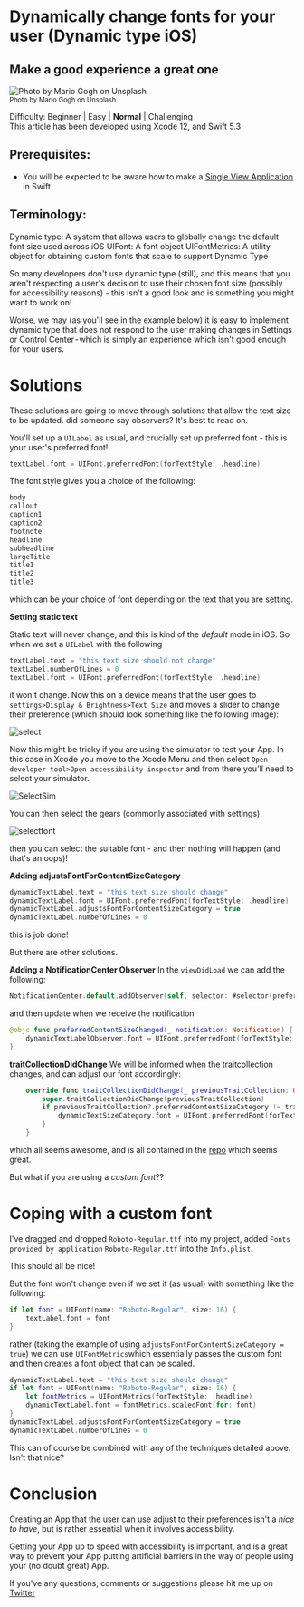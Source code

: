 # Dynamically change fonts for your user (Dynamic type iOS)
## Make a good experience a great one

![Photo by Mario Gogh on Unsplash](Images/photo-1541746972996-4e0b0f43e02a.jpeg)<br/>
<sub>Photo by Mario Gogh on Unsplash<sub>

Difficulty: Beginner | Easy | **Normal** | Challenging<br/>
This article has been developed using Xcode 12, and Swift 5.3

## Prerequisites: 
* You will be expected to be aware how to make a [Single View Application](https://medium.com/swlh/your-first-ios-application-using-xcode-9983cf6efb71) in Swift

## Terminology:
Dynamic type: A system that allows users to globally change the default font size used across iOS
UIFont: A font object
UIFontMetrics: A utility object for obtaining custom fonts that scale to support Dynamic Type

So many developers don't use dynamic type (still), and this means that you aren't respecting a user's decision to use their chosen font size (possibly for accessibility reasons) - this isn't a good look and is something you might want to work on!

Worse, we may (as you'll see in the example below) it is easy to implement dynamic type that does not respond to the user making changes in Settings or Control Center - which is simply an experience which isn't good enough for your users.

# Solutions
These solutions are going to move through solutions that allow the text size to be updated. did someone say observers? It's best to read on.

You'll set up a `UILabel` as usual, and crucially set up preferred font - this is your user's preferred font!

```swift
textLabel.font = UIFont.preferredFont(forTextStyle: .headline)
```

The font style gives you a choice of the following:

```swift
body
callout
caption1
caption2
footnote
headline
subheadline
largeTitle
title1
title2
title3
```

which can be your choice of font depending on the text that you are setting.

**Setting static text**

Static text will never change, and this is kind of the *default* mode in iOS. So when we set a `UILabel` with the following

```swift
textLabel.text = "this text size should not change"
textLabel.numberOfLines = 0
textLabel.font = UIFont.preferredFont(forTextStyle: .headline)
```

it won't change. Now this on a device means that the user goes to `settings>Display & Brightness>Text Size` and moves a slider to change their preference (which should look something like the following image):

![select](Images/select.png)<br/>

Now this might be tricky if you are using the simulator to test your App. In this case in Xcode you move to the Xcode Menu and then select `Open developer tool>Open accessibility inspector` and from there you'll need to select your simulator.

![SelectSim](Images/SelectSim.png)<br/>

You can then select the gears (commonly associated with settings) 

![selectfont](Images/selectfont.png)<br/>

then you can select the suitable font - and then nothing will happen (and that's an oops)!

**Adding adjustsFontForContentSizeCategory**
```swift
dynamicTextLabel.text = "this text size should change"
dynamicTextLabel.font = UIFont.preferredFont(forTextStyle: .headline)
dynamicTextLabel.adjustsFontForContentSizeCategory = true
dynamicTextLabel.numberOfLines = 0
```
this is job done!

But there are other solutions.

**Adding a NotificationCenter Observer**
In the `viewDidLoad` we can add the following:
```swift
NotificationCenter.default.addObserver(self, selector: #selector(preferredContentSizeChanged(_:)), name: UIContentSizeCategory.didChangeNotification, object: nil)
```

and then update when we receive the notification
```swift
@objc func preferredContentSizeChanged(_ notification: Notification) {
    dynamicTextLabelObserver.font = UIFont.preferredFont(forTextStyle: .headline)
}
```

**traitCollectionDidChange**
We will be informed when the traitcollection changes, and can adjust our font accordingly:
```swift
    override func traitCollectionDidChange(_ previousTraitCollection: UITraitCollection?) {
        super.traitCollectionDidChange(previousTraitCollection)
        if previousTraitCollection?.preferredContentSizeCategory != traitCollection.preferredContentSizeCategory {
            dynamicTextSizeCategory.font = UIFont.preferredFont(forTextStyle: .headline)
        }
    }
```

which all seems awesome, and is all contained in the [repo](https://github.com/stevencurtis/SwiftCoding/tree/master/DynamicType) which seems great.

But what if you are using a *custom font*??

# Coping with a custom font

I've dragged and dropped `Roboto-Regular.ttf` into my project, added `Fonts provided by application` `Roboto-Regular.ttf` into the `Info.plist`.

This should all be nice!

But the font won't change even if we set it (as usual) with something like the following:
```swift
if let font = UIFont(name: "Roboto-Regular", size: 16) {
    textLabel.font = font
}
```

rather (taking the example of using `adjustsFontForContentSizeCategory = true`) we can use `UIFontMetrics`which essentially passes the custom font and then creates a font object that can be scaled.

```swift
dynamicTextLabel.text = "this text size should change"
if let font = UIFont(name: "Roboto-Regular", size: 16) {
    let fontMetrics = UIFontMetrics(forTextStyle: .headline)
    dynamicTextLabel.font = fontMetrics.scaledFont(for: font)
}
dynamicTextLabel.adjustsFontForContentSizeCategory = true
dynamicTextLabel.numberOfLines = 0
```

This can of course be combined with any of the techniques detailed above. Isn't that nice?

# Conclusion
Creating an App that the user can use adjust to their preferences isn't a *nice to have*, but is rather essential when it involves accessibility.

Getting your App up to speed with accessibility is important, and is a great way to prevent your App putting artificial barriers in the way of people using your (no doubt great) App.

If you've any questions, comments or suggestions please hit me up on [Twitter](https://twitter.com/stevenpcurtis) 
